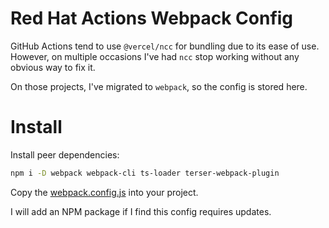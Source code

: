 # Red Hat Actions Webpack Config

<!-- [![webpack config](https://img.shields.io/npm/v/@redhat-actions/webpack-config?label=@redhat-actions/webpack-config)](https://npmjs.com/@redhat-actions/webpack-config) -->

GitHub Actions tend to use `@vercel/ncc` for bundling due to its ease of use. However, on multiple occasions I've had `ncc` stop working without any obvious way to fix it.

On those projects, I've migrated to `webpack`, so the config is stored here.

# Install

Install peer dependencies:
```sh
npm i -D webpack webpack-cli ts-loader terser-webpack-plugin
```

Copy the [webpack.config.js](./webpack.config.js) into your project.

I will add an NPM package if I find this config requires updates.
